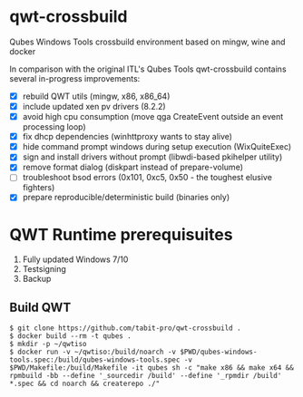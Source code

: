 # qwt-crossbuild
Qubes Windows Tools crossbuild environment based on mingw, wine and docker

In comparison with the original ITL's Qubes Tools qwt-crossbuild contains several in-progress improvements:

- [x] rebuild QWT utils (mingw, x86, x86\_64)
- [x] include updated xen pv drivers (8.2.2)
- [x] avoid high cpu consumption (move qga CreateEvent outside an event processing loop)
- [x] fix dhcp dependencies (winhttproxy wants to stay alive)
- [x] hide command prompt windows during setup execution (WixQuiteExec)
- [x] sign and install drivers without prompt (libwdi-based pkihelper utility)
- [x] remove format dialog (diskpart instead of prepare-volume)
- [ ] troubleshoot bsod errors (0x101, 0xc5, 0x50 - the toughest elusive fighters)
- [x] prepare reproducible/deterministic build (binaries only)

# QWT Runtime prerequisuites

1. Fully updated Windows 7/10
1. Testsigning
1. Backup

## Build QWT

```shell_session
$ git clone https://github.com/tabit-pro/qwt-crossbuild .
$ docker build --rm -t qubes .
$ mkdir -p ~/qwtiso
$ docker run -v ~/qwtiso:/build/noarch -v $PWD/qubes-windows-tools.spec:/build/qubes-windows-tools.spec -v $PWD/Makefile:/build/Makefile -it qubes sh -c "make x86 && make x64 && rpmbuild -bb --define '_sourcedir /build' --define '_rpmdir /build' *.spec && cd noarch && createrepo ./"
```

